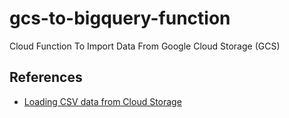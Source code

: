 # gcs-to-bigquery-function

Cloud Function To Import Data From Google Cloud Storage (GCS)

## References

* [Loading CSV data from Cloud Storage](https://cloud.google.com/bigquery/docs/loading-data-cloud-storage-csv#python)

